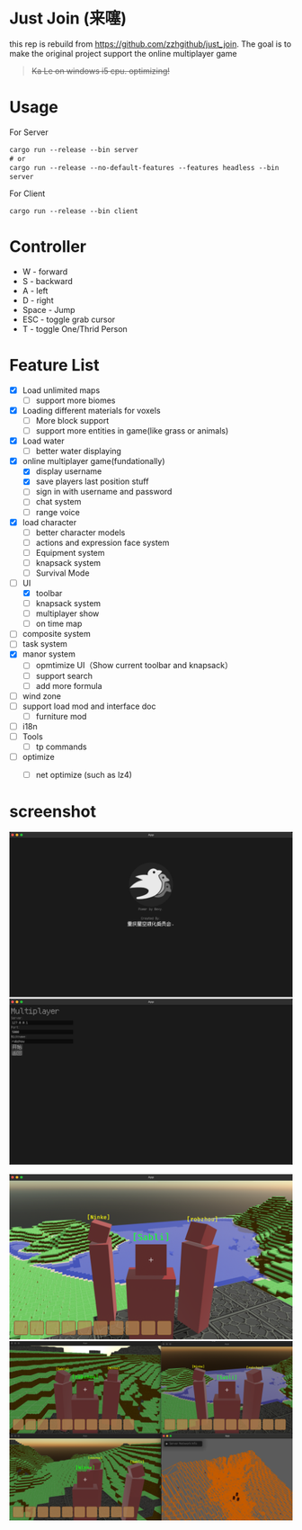 # Just Join (来噻)

this rep is rebuild from https://github.com/zzhgithub/just_join. The goal is to make the original project support the online multiplayer game

> ~~Ka Le on windows i5 cpu. optimizing!~~

# Usage
For Server
```shell
cargo run --release --bin server
# or
cargo run --release --no-default-features --features headless --bin server
```


For Client
```shell
cargo run --release --bin client
```

# Controller
- W - forward
- S - backward
- A - left
- D - right
- Space - Jump
- ESC - toggle grab cursor
- T - toggle One/Thrid Person

# Feature List
- [x] Load unlimited maps
  - [ ] support more biomes
- [x] Loading different materials for voxels
  - [ ] More block support 
  - [ ] support more entities in game(like grass or animals)
- [x] Load water
  - [ ] better water displaying
- [x] online multiplayer game(fundationally)
  - [x] display username
  - [x] save players last position stuff
  - [ ] sign in with username and password
  - [ ] chat system
  - [ ] range voice
- [x] load character 
  - [ ] better character models
  - [ ] actions and expression face system
  - [ ] Equipment system
  - [ ] knapsack system
  - [ ] Survival Mode
- [ ] UI
  - [x] toolbar
  - [ ] knapsack system
  - [ ] multiplayer show
  - [ ] on time map
- [ ] composite system
- [ ] task system
- [x] manor system
  - [ ] opmtimize UI（Show current toolbar and knapsack）
  - [ ] support search
  - [ ] add more formula
- [ ] wind zone
- [ ] support load mod and interface doc
  - [ ] furniture mod
- [ ] i18n
- [ ] Tools
  - [ ] tp commands
- [ ] optimize
  - [ ] net optimize (such as lz4)


# screenshot
![a](pic/a.png)
![b](pic/b.png)
<!-- ![c](pic/c.png) -->
![d](pic/d.png)
![e](pic/e.png)
